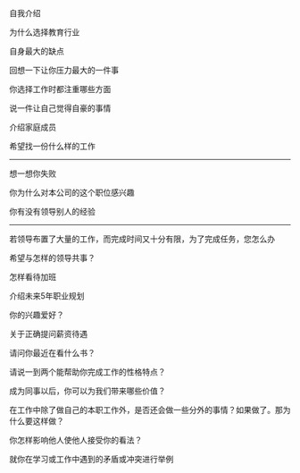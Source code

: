 自我介绍

为什么选择教育行业

自身最大的缺点

回想一下让你压力最大的一件事

你选择工作时都注重哪些方面

说一件让自己觉得自豪的事情

介绍家庭成员

希望找一份什么样的工作

--------------------------

想一想你失败

你为什么对本公司的这个职位感兴趣

你有没有领导别人的经验

----------------------

若领导布置了大量的工作，而完成时间又十分有限，为了完成任务，您怎么办

希望与怎样的领导共事？

怎样看待加班

介绍未来5年职业规划

你的兴趣爱好？

关于正确提问薪资待遇

请问你最近在看什么书？

请说一到两个能帮助你完成工作的性格特点？

成为同事以后，你可以为我们带来哪些价值？

在工作中除了做自己的本职工作外，是否还会做一些分外的事情？如果做了。那为什么要这样做？

你怎样影响他人使他人接受你的看法？

就你在学习或工作中遇到的矛盾或冲突进行举例
